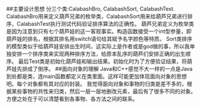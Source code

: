 ##主要设计思想
	分三个类:CalabashBro, CalabashSort, CalabashTest.
	CalabashBro用来定义葫芦兄弟的枚举类，CalabashSort用来给葫芦兄弟进行排序，CalabashTest执行测试代码验证排序算法的正确性。
	葫芦兄弟定义为枚举类是因为注意到只有七个葫芦娃的这一客观事实。构造函数接受一个int型参量，即葫芦娃的排名，根据其排名用switch语句给其赋予名字颜色等特质。
	Sort类排序的模型类似于给葫芦娃安排出生时间，这实际上是作者或是god做的事，所以我单独安排一个排序类来实现两种排序方法，给原本乱序的葫芦们安排正确的出生顺序。
	最后Test类是初始化葫芦娃和输出结果。初始化时为了方便验证结果，将葫芦娃先排成了倒序。
##面向对象的理解
	Java和C++感觉不大一样的一点是Java到处都是类，连main函数都定义在类里面。这样可能更加体现面向对象的思想吧。每个对象都有其对应的封装。
	我觉得面向对象和事物的归类是差不多的，根据某些事物的共性来归类，然后一层一层地删改元素，最后有了很多不同的对象。方便之处在于可以清楚看到各事物、各方法之间的联系。